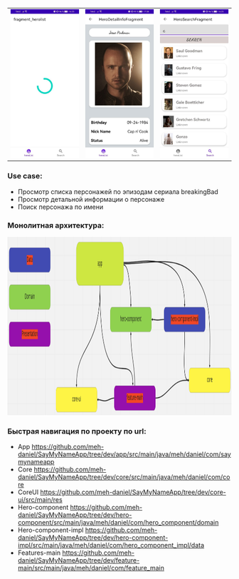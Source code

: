 
| | | |
|:-------------------------:|:-------------------------:|:-------------------------:|
|<img width="1604"  src="https://github.com/meh-daniel/SayMyNameApp/blob/dev/photo-readme/SayMyNamePhoto1.jpg"> |  <img width="1604" src="https://github.com/meh-daniel/SayMyNameApp/blob/dev/photo-readme/SayMyNamePhoto2.jpg">|<img width="1604" src="https://github.com/meh-daniel/SayMyNameApp/blob/dev/photo-readme/SayMyName3.jpg">|


### Use case: 
+ Просмотр cписка персонажей по эпизодам сериала breakingBad
+ Просмотр детальной информации о персонаже
+ Поиск персонажа по имени

### Монолитная архитектура:
<img src="https://github.com/meh-daniel/SayMyNameApp/blob/dev/photo-readme/demo-arch.png" width="1200" height="400">

### Быстрая навигация по проекту по url:
+ App https://github.com/meh-daniel/SayMyNameApp/tree/dev/app/src/main/java/meh/daniel/com/saymynameapp
+ Core https://github.com/meh-daniel/SayMyNameApp/tree/dev/core/src/main/java/meh/daniel/com/core
+ CoreUI https://github.com/meh-daniel/SayMyNameApp/tree/dev/core-ui/src/main/res
+ Hero-component https://github.com/meh-daniel/SayMyNameApp/tree/dev/hero-component/src/main/java/meh/daniel/com/hero_component/domain
+ Hero-component-impl https://github.com/meh-daniel/SayMyNameApp/tree/dev/hero-component-impl/src/main/java/meh/daniel/com/hero_component_impl/data
+ Features-main https://github.com/meh-daniel/SayMyNameApp/tree/dev/feature-main/src/main/java/meh/daniel/com/feature_main

